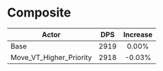 # Composite
| Actor | DPS | Increase |
|---|:---:|:---:|
|Base|2919|0.00%|
|Move_VT_Higher_Priority|2918|-0.03%|
